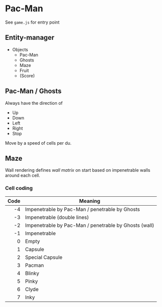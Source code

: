 Pac-Man
=======

See `game.js` for entry point

Entity-manager
--------------

* Objects
  * Pac-Man
  * Ghosts
  * Maze
  * Fruit
  * (Score)

Pac-Man / Ghosts
----------------

Always have the direction of

* Up
* Down
* Left
* Right
* Stop

Move by a speed of cells per du.

Maze
----

Wall rendering defines *wall matrix* on start based on impenetrable
walls around each cell.

### Cell coding ###

Code | Meaning 
----:| -------
-4   | Impenetrable by Pac-Man / penetrable by Ghosts
-3   | Impenetrable (double lines)
-2   | Impenetrable by Pac-Man / penetrable by Ghosts (wall)
-1   | Impenetrable
 0   | Empty
 1   | Capsule
 2   | Special Capsule
 3   | Pacman
 4   | Blinky
 5   | Pinky
 6   | Clyde
 7   | Inky
